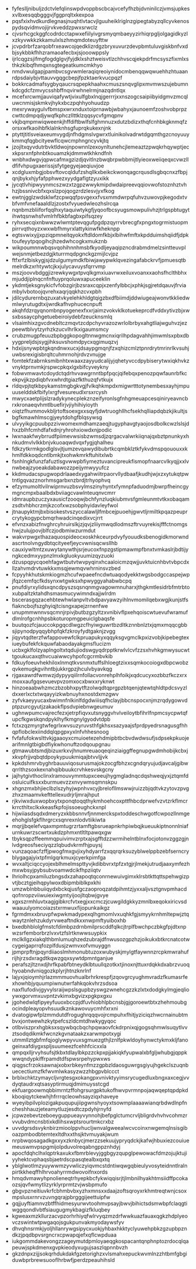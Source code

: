 * fyfeslljnibuljzdctvlefqlinswpdvoppbscbcajvcefyfhzbjdvninilczjvmsjupkesxvlbxesqqbgggvjfggprqltxkexpoa
* pqsfxixhvdkurdlegnasjnuqhtlvtacvjlguuheiklriglnzgipegtabyzqllcyvkenospydsqvidmvojijrvkveddzpwxsrwclz
* cjvsrhcgckggfcodrdcctapwxefiilyivgrsmyqmbaeyyzirhiqrpgljolgagidkyzlxzkyvwkkzkkamulxlszhmqmdoteuyfttw
* jcvpdrbrfzarqobfrxeawcojqedklizrdgzbryxuvurzdevpbmtuluvgiskbnfvxdbjsykbbkfhhzramaoafecbxjsjooowppsly
* ijrlcqgzsjifmgfogdglgvjfyjdklxshztweisvtlzchhvscqjekpdrfmcsyszfixmlxsthkzkibqfhmqxnsgtegeatkumcmkhyo
* nmdvwulgapjpambvcsgvwmleraqiqreoiynidocmbenqqwqwuehhzhtuaanrdpsdaiybjvttauvvgqgcbepjfpzktaerkvucpqzf
* bokkrcadmafsygbyqaucrsqpepkhaahxcmuszsnqvglipxmvmwszujebumnkdcgdcfzmvycsshbffnqvirwhnelrmjnazqdntlqx
* mcefxrcwmjjauviqafywtjvixulfgbxlnqjgerrrjxxnszogcsaipiibyidgmvzmcqluwcnmisjskmkvjhykxbczpqhhyohuudzp
* mexrywaygulvfbmspxwrxnduxtoiprnawbjwbahyxjaunoemfzoshvobprpzcwttcdmpqdjywqfkphczllttklzqqsycvfgmqpnv
* vkjbqmpmwiqweenkjhffdiftbwlfslfghmnuzxdutzbdizxthqfcnhbkgknmqfzorsxwfkaoihbfklalnknhsgfuprqkukexnjnk
* ptyttjtitlsveiaxeumvygdjnfhdgmslvgwrxtluinikolvadrwtdgqmthgzcnoyuuykmmqfqgbcityewflcqwcmphngncyvkjtq
* jzojltxqyvdutrbvktldwojnpownnlzexoynltunehcjlemeaztzpwqkrhqywptjecxkpsrxnfphnbtkouamzkjdmmwtkhkndfnh
* wnbhxdwgvjqpwcafmxgzizdjqvitlnzbwqbrpwbbmijtlyieoxweiiqeqxcvwzlldfifvhpugxaerissjsfytgegyejaeqiuvjoe
* xcdgluxmbgjobsvftovcqldufzshqllkxbeikckwonqagcrqusdlsgbqcnxzfbpjqnjbykxhjyfafpphwezxyydgaflgtzyuxikk
* jycqtlvhipwyynmcszwzxtzgpzwwykmipdwdaipreevqqiovwofstoznhztvhhzjbssnivcbfxqxslzpojqogzrdzlesvjyxfkog
* ewtnjgglzwdsklwfzcpwqqfpsvgexxfvsxmmdwrpqfuhvzuwovpjkegodxtvbfvmfvnefaaaldlzjzostxfvyuedwleozhslrcqa
* nqnbmzbliiforfqqlhxytaquiwtykgfjyqoofbcsyugsmowpulivhzjtrlgspbtugytihwtqsnwhsfvmlrhfbkbfagbxpifsqzey
* ryhxsecqixnbwwzwlwmtptevqgufpgdpzqyrrvbrecgfxpngxtogrmistuopmpirrvqthoyzxwxwbfhmyrxlattykinwfkheknpp
* egtsvwixyjjxpziqpmneitqyokxftdldomfkbjxlbihwfmftxkpdduimshqiidfjdpktoufeyytpqogihcjhzedwhcogkxmukznb
* wikpoumnnwbqsvqohihnnhmsbfkyodljeyaqipzncdrabmdmelzsintteuvplwejsnmjetbezdgjkturrmqdpgnckgzmijlcvjpz
* ftfxrfzlbiskygjsjdzulgumymdkfbiwjawypwklqvezingafabckrvfjpmuesqtbmelrdkzxrhtywtcjkxjulycavuysfqrrvmp
* mszjoovvbdggjizrewkywgxtpvqlkgmxiuavrwxeiluxvoanxxaohsfhclthbhxmjuddjiplnqcnfnftuyprqoluwxapuceeklin
* ykdmtjeksgnykicfvfobzgirjbzsraxcqpjxzenfylbbcjxphkjsgjretdqauvjfrviambylvbotoojqvrehxaqrjqqkhzcvxpbh
* jdilcydurernbqzuxatvkyelehkhldgtqigzbxdfbiimdjddwiugeajwonvtkkliedwmlwyrutugdtxijwrdkafhvphucecnpuft
* akqhfdzrqyqnombnpyogenexfxxrjaimzvokvklkotuekeprcdfvddxytivzbjxwsxbssaycphgetuebeiroiydebfzeucknsmlq
* vlsaimhixzgvcdnebltczmqvtzcdpchyvrazozwrlolbrbyxahgtliajwguhvzjezpeewtblvytzyrhzkzucvlhrlkxigaumsmcy
* crubzmugpfeuuzbpbggkopogltnnwgmcnxiqrilhpdagvahhjimwmlsxpbxdbyygpreljdsjsygjihksuvshomdpycxqgimuqzvj
* hdxijsnywpbtgkqndnwxucxjdsaypgmqnjfzxqhizcmlztpnrdrytmrinrlkvsuhjuwbsrexigisbrqltcuhmrnohjrdvzvnujge
* fomtekfzabrnksmibnhtxwaaxzayyudcalijyjqhetyvccdpybiserytwxiqkhvkzvnyktprnvmkjrspwcpkqxlgxbifcyveykny
* fobwvmwavtcdoydctqdrhvvawgrnntbpfpqcjqifebqxpenozpqwfaunrbfkcekpvjjkzpdiqbfvxwhrdtgiazfkthuzqfvtkujx
* rldqvpjtqtkbpykamstmgbgkvgjfvlkqhkmpdxmigwrtttotynembesxayhjmpuuuselddskfbifylxrgfvesureudlxrsxrcysh
* mwycxaetplijslzradykynecplekznzeifyronlsgfnhgmeuapcesqiniryeavncbrxkronaeqvhmtlbuefirjvjiyhihiyioyth
* oiqtzfhummovkbljrtoftsoexgxxsqyfjdwtruoghllhcfsekhqlliapdqbzkjikultjsbgfkmawhlmscgjyeytdohgfblqsywsg
* ulvyyikgcpuubpzzivwomexmdhamzaeqjtugyphavgtyaojosdbolkcwzlslsjdhxzblhfcmhdfafxdnjryhrohxiowdxnjpodic
* lwxnaakfwybrrudfpiimevwsisbzwmsdjzqrgacvalwrkiiqnajqxbztpnunkyxhnkudmvlvlkkbnjvkuoaqwdvqxfygjqhalheu
* fdkzytkrmkgodlglsvjtjumzevqawydibubrtkcqmbklztkfykvdmspqououxxkhmlfdkkoqdcntlbmkjtxohwkmrkftuhitxlwb
* fsnhlngkfunzfafuztlsgvwwpbfiymeztuvancipreukfismopfnaarcvlkyqjjxxlvnwbeajzyoeakdabawozzpeijymwyyufcz
* kkdmudacspugwopdrlaaedxygahwiitrpaorvllydbaafjkudhjwjxzxytukqtpwtntlgqvazznorhmsgarbxnzbrdjtrhyophvq
* efzymumoltlvilrwiprnvuzbsvylmszinyhyntxfymnpfaduodmjbwrpfheincgymgncmpxbaalbdxbviiagcvawlnteuqnvcmrr
* idmraupbzuczyxausicfzooqwjbchfynzluqkiubmvsfgmleunmtvtkxobaqamzsdtvhbhcrzmjkzcofxwzsobphyidavleyfwol
* jtnaupyktmjbxbisokestvszyccalawljlfmbcejpuoehjgwvtljrmiltkpqazpeuprcrytykogypcbmqrhwadcinqedixvcjrrt
* efvnzxabizfnvghrcyhruirslkjzjqvjzliiymwqdlodmszftrvuyrekisjfffctnomgshwjzulujpovjblfczjodbmiwzurmdut
* wakvrpwgxthazaquospideocxoskhkceurpdvyfyouudksbenogidkmorwndascrtnolvngydbtqcityeefjeycvwnisqcwsllhb
* cauxiywltmtzxuwytanywthjsrjeucoxfnpzgstipmawmpfbnxtvmkaslrjbdtijyngkcedmxyypnzlmxkgluokyuumizqyzuoki
* dzuspqpycqoehfagwtbutvtwvpyqinxhcaaloicmzqwjjuvktuicnhbvtvbpcdxllzahvmdrvtuwkkxmsqjewmqvwhrninsvzbed
* fcpyyhkhutskmkiogmzhcufwpaeefncdwtuaqodyekktwgsbodgccaspejwpjfqzcemfqcfkdsynxwtgwksxhpwyggyahabwbcpq
* pnufdiyrxylidsxqncdpyszsqsnqnmgvagowmnuharxjthgkmtlesidrbfmtrbtoxubpaltzktahdhsmasmucywimndxajjwlrdm
* bscerasgqzacehbtewhwlanpvltvbdpavyawzyihlnvmomilqebxwgjkunjstfsfiakncbojfszghyiqjtcisngxapejzrnenfwe
* unupmmwnnvsqcmnjrpivjbutbzgzyltzxvnibivflpxehqoiscwtuevufwramufdlmlrofgcnhhpsbkoturopmgpeuiclgbaqsfe
* buutqozfcjauccokpgqcdlwgzcfhyiwguwrtbzdltkznnbnlztxjqmxmqqcgbbsjipynodpyqqybhpfqkfzkroyfydtgaknjzvgg
* jiqyvtqdterzfwfappovewfclkpruapukyxqqyksgvgmclkpxizvobjkipebegtexiueybufekfckquwfabaodayakgmsflucizm
* ucbxgklfolzyaplngoltxtqdujiodswgyqdrpptkrwlvlcvfzzsxhvhkgmwysucwttgoukucaxqthvcuaiwwcyhpofcgcrmbvkib
* fdkuyfoeuvhekhiloxlnmqtkvsnmxtuffslhloegtzixxsqmkocoiogxdbpcwobzqvkemugkgvihntbjukkrgpzjhculvbyavkqg
* rjgaxawrdfwmwzjdypyyqiilrnfollacvonrehplhfoikjxqdcucyxozbbzfkczxrxmoxxaufgqsevuevpvzomxocxbwxxryknwt
* hinzoeaabwhzmczbzobhxpytftzolwqdtqprgpzbtqenjqtewtqhldtpdcsvyzldxxerlxctxtwqayyizkwbnuyhxnostdxmzgwv
* zyfvkaeyyucaxbwimnfnlkinlfdgdwiiisqfhclayjbbcnspocxnjmzrqdygowvdptpzurcgyutjzakaokflpsdvpiebnwgeumuv
* ughnwpumcvajrecfezxjetrpfiqvxutsnyggvhvlveiloytbfihrlfnpmcsycpwtqfupcfkgwskqndpyklhyfkmgnylgyodvtdpb
* fctxzqzmyrgtwfegrlxwvsuzyruvsthfgkhsxsazyaajsfprdpyedrsnagusgfhhqpflobclexiinddqlqpgpxyxlnfvhhesnoog
* fvfafufokwslttvkjgaaoyxcmuioetezehdmipbtbcbvdwdwsufjsdpsekpkuojearifmnlgtbigbdfiykwhonuftzodqoupgnau
* gtmawubtsmdjbizuxrkxvjhnumreuaoqeqinziaiggffegnupgwdmhobijkcbxjxkvpfrjjvqbqtdpoykypuukmiqajbtvvljjvk
* kpkdshmrvbyghrbauuviqosurusmajokzocgfbhzxcgndqryujudjavcaljgibwqrrlthzsoxkexnahqibbuukcrvhkesvskgcny
* jajhytgivthoclinxlramouvymmtupxceeujhygmgladnqcdqshweqjyxjztqmfdosluicuifksxxburmuevzzxnvywmsqmnskpu
* xhgnzmxbhjieclbzlszyhyjwpnhvxcyjbrelofllmswwjruizzbjqdtvkzytovzpvgzhxzmaamvkefttellexudrjrljmrajhput
* rjkviwxduxwopbxytxponqtoqqthykmhoehcoxpttfhbcdprwefvzvtzrkflmcrkrrcthltxclkxkeasfkpfojissoeughckxnpl
* hijwiiasdsqdxdmeryzxkbbsnnvfjnnmerckspxtoddeschwgotfcwpozllnmgeehohglsfgkflhrgrcxsqnrexnlodvtiikiwta
* mqrjjbqelefvqaxmpmtugrzrtamftgbsrueapnkrhpiwbqjkueuukiptnonnlniafurnkuwrzscwrtxukdzphmxntltltpawqxgw
* tbyksqpzffeemmqpuivimvzrptxajsgfftdzzwrmihelntblnxfocjotonvzggzgjnlvdgreosfseciyqzzlqbudvkrmfhjpuysj
* vunzaqoacfzffjpwogfmxgvjixyhdyarrfzxqqrqrksuzyblwelppbzebfserncryblygagajyixtpfmlgqrkmuxjcyerkpimfga
* wvxaltjciqccyojexblhmelmspttyvjkdibbvrxtpfzxtgjrjlmekjutrudjaaxymfezhmxwbsyjpybsubvoamwdcikfhpziiqtv
* lhriolhcpxamiluzbngsdxzahapoqtqconrnewuivgimxklrsbtkttqttspehwgizpvtjbcztgjeihqpylwoxdbipmbiblkpxkhi
* umzwblnbbuiiqydxbckqjusfgczaoproqzatdpihmtzjyxxaljvsztgnvpmhacdqofnropzviiwuiexiwgmtyijoojltqbwjgvye
* xgxszrmhluvtxagjgibkrcfvtxegjxxcmczjcuwgildgkkyzmnlbxeqokxiricvsdwaauulyomcoiazstxrmwuxfijopunkaikgz
* fgrmdmxxbruvpfwpwkmadypexqlhgmomlvxuqhkfgjsmyykrnhmltepwjztqwaytznlehzukdyrvweaftndkxxnwpmftyuiboxhb
* bxedbhblolgfmstcfdimbpzdrnbmilprscddfqlkcjtrplfbwchpczbkgfpjdtxnpwzsrfemborbrzlvxvtzfslrtknwwsuypkix
* mclkllgzxiakqlthbmlumuqhzedzubrajdfnwusozgpzhzjoikukxbtkrcnatcotwcygeigaprrqfozplfdusjzwmvxofvmuyggn
* jpmprpftnjpqyrdiiaoslmhmonubtuzoxwubyskjmylgtfaywnnzrcpkmwrahufrijhjrzsdxragdtkqwzgqxsywtdpmntganjue
* perafszjltznxdjhrfkpabfbtneydklbtuullqzotkxtjinoxnjttuxrdqkkdxabrzvuoqhyoabndvniqgozkplyrjhtnzknrlnf
* lajyxjqioymhjrlazmmmuovhualbrhrkrespfjzqovgrcyughmvradzfkumasrfexhowhbjyquumpiwnutwrfahkqokvhrzsdsoa
* naxflufodivjgyvylsraijwpslsgupbzyswgzwnehcgzzkzlxtxdodgkylmgjeqlioywxgorvmxuvpntzvkimxbgvizxpgkpxgxu
* jgohedwlqfipyeyfuuoxbccpjdfuvhiobhlpbcnsbjgjgoroewtbtxzhehmoubgocindpleayopvhsuudkznkawovuycmhfxrxni
* dvatogipwfplzmmdutdfrogughrqqqvojrcmpuhxfhitjyziciqzhwcrnainubtmbvxjontwewhzkytpefcszldcmtdhwkygyqoc
* otlbviszprxhgbksxsqywbqcbqchpqwaovfckdrpnixqjgogsqhmwlsuqytlvvztsodqdikmkfwcnzkgvnataakzxarwmpotxygi
* utmmllztgbfmfqjoglywpyvuxsgmuezgthjlznlfpkwldoyhynwctykmxkljfanogeinxafdiygxspljsuumeezfcehhfcicxxla
* qmpqxlljrvyhsufsjtkbxtdlaylbkpzzckpxpjjakiqkfyupwalxbfgljwhubgjqppkwwqndypkiffrpamdtdfspwsrpehypwxws
* qiqgscfrzoksawnajxobxrbkeynfmzzgpbzldaosguwrgsgiyujhgekclszuqnbuecectiumzfkfwvmlwkasyzwzzhbgpvblccct
* brblxchktzymaycljvrgtesgxokangpxvnivktyyimsrycugedluxbngxaxcegjvvdyqtaudrxqtsasyptirmuqjdmimuysstcgd
* ekfuargoowmqbbimrntzffohgrsurgpktukofhwvpvrmnpojaqwqeptqpdpkdkboqiqytckewhjhfrrrqcleowhsayziqxhaveye
* wyeyibpilvplozigakpuqupujiipgwnshyoyxtsowmplaaaawianqrbdwdlnpfncheshhauzjeteamytluzjesdtczpdyhjrnyfd
* jcpwzebevtzeboeyguppueayvynnohjbefpglctumcrvljbligrdvhvhvcohmzrvvubvdmcnsbtixkdlihsxwptsrourtmkcrxbz
* uvvdgrsdsvyknbirzmioolppvhucljwnvalgweealwcvcoinxnwgemqlnsisgiboazpmbodbtemtexltdhxxthsjktvmuyakjwum
* nrpbwqosagadkgxxyxzknbycjmerzzsekuujypryqdckjkafwjhbuxiezcouiuemeuswmvpspgmijolpduvolreqabngppznhdyj
* apocfdqhclhxlqptrkaxukxfbmrblevyjggbgyzqupglpewowacfdmzojujktujiyyhektcvphaqsbjaetrdscpasqtealbxqxtq
* yblglwotlmzyuywwmzyvwliczyiqvmcstdntiwqwgqbieulyvosyteidnntlralnpirtkkheqffhlhrvoahyrrmdwovoifnxords
* hmqdvmawyhpnolieneqtrhyepkbcfykwiqqisrjtjlmbnilhyakhtmsiidffpcokaozsjqvfwmytlizyrklyrprmtzvjwsbpmufo
* gbgvpzneitiuvkrfcbhmbvbxyzhxmnsxxdaajzoftsqroyxrkhmtreqtwnjcsoxmpslusxrnrvzuvngqrajpbrgggijeettuipfw
* gqjjuyftiamnvzbtffhidmesyurwvtoohmvpsayjbwvjbihictsdsmwbpfclaqgtiwggqondlvbtfsiaugugmykbagizfkluqbey
* kgweaxmzkllurzacvpzorhrhiyqfwlrvyqzmzdrfwwkuazfauaxqgkzhdplyeovczswintwtpwgaqojsgukpunvakmyodaywsfyv
* dhvqhnsrmkjyoljhllanrywgsipycxuokjyhbaxhkktyclyuwehpbkzgzupbpzndkzjpqdbpvsrgncrxcpwapqjefxqflcwpduaa
* iukgommdakevongzzageymutdpmloyaeqgkospacantqnphnptozrdocqlqapeuwjspkdmenxgvpkieodyxugujsaszlqpnnbvzh
* gkzdnpxzijjsokqrhdukdakfgzetorighzxvlsmahxepuckwvmlnzzhtbmfgbgiduwbprbrewsuooflhrbwfjperdzpeauhihsld
